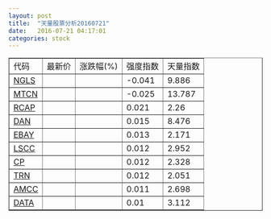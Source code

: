 ```yaml
---
layout: post
title:  "天量股票分析20160721"
date:   2016-07-21 04:17:01
categories: stock
---
```

<script type="text/javascript">
var stockList = []
stockList.push('gb_ngls');
stockList.push('gb_mtcn');
stockList.push('gb_rcap');
stockList.push('gb_dan');
stockList.push('gb_ebay');
stockList.push('gb_lscc');
stockList.push('gb_cp');
stockList.push('gb_trn');
stockList.push('gb_amcc');
stockList.push('gb_data');
</script>

<table border="1">
 <tr>
  <td>代码</td>
  <td>最新价</td>
  <td>涨跌幅(%)</td>
 <td>强度指数</td>
 <td>天量指数</td>
</tr>
  <tr id="ngls"><td><a href="http://stock.finance.sina.com.cn/usstock/quotes/NGLS.html" target="_blank">NGLS</a></td><td></td><td></td><td>-0.041</td><td>9.886</td></tr>
  <tr id="mtcn"><td><a href="http://stock.finance.sina.com.cn/usstock/quotes/MTCN.html" target="_blank">MTCN</a></td><td></td><td></td><td>-0.025</td><td>13.787</td></tr>
  <tr id="rcap"><td><a href="http://stock.finance.sina.com.cn/usstock/quotes/RCAP.html" target="_blank">RCAP</a></td><td></td><td></td><td>0.021</td><td>2.26</td></tr>
  <tr id="dan"><td><a href="http://stock.finance.sina.com.cn/usstock/quotes/DAN.html" target="_blank">DAN</a></td><td></td><td></td><td>0.015</td><td>8.476</td></tr>
  <tr id="ebay"><td><a href="http://stock.finance.sina.com.cn/usstock/quotes/EBAY.html" target="_blank">EBAY</a></td><td></td><td></td><td>0.013</td><td>2.171</td></tr>
  <tr id="lscc"><td><a href="http://stock.finance.sina.com.cn/usstock/quotes/LSCC.html" target="_blank">LSCC</a></td><td></td><td></td><td>0.012</td><td>2.952</td></tr>
  <tr id="cp"><td><a href="http://stock.finance.sina.com.cn/usstock/quotes/CP.html" target="_blank">CP</a></td><td></td><td></td><td>0.012</td><td>2.328</td></tr>
  <tr id="trn"><td><a href="http://stock.finance.sina.com.cn/usstock/quotes/TRN.html" target="_blank">TRN</a></td><td></td><td></td><td>0.012</td><td>2.051</td></tr>
  <tr id="amcc"><td><a href="http://stock.finance.sina.com.cn/usstock/quotes/AMCC.html" target="_blank">AMCC</a></td><td></td><td></td><td>0.011</td><td>2.698</td></tr>
  <tr id="data"><td><a href="http://stock.finance.sina.com.cn/usstock/quotes/DATA.html" target="_blank">DATA</a></td><td></td><td></td><td>0.01</td><td>3.112</td></tr>
</table>
